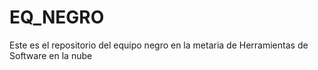 # EQ_NEGRO
Este es el repositorio del equipo negro en la metaria de Herramientas de Software en la nube

